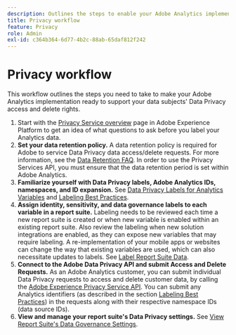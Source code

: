 ```yaml
---
description: Outlines the steps to enable your Adobe Analytics implementation to support your data subjects' Data Privacy access and delete rights.
title: Privacy workflow
feature: Privacy
role: Admin
exl-id: c364b364-6d77-4b2c-88ab-65daf812f242
---
```

# Privacy workflow

This workflow outlines the steps you need to take to make your Adobe Analytics implementation ready to support your data subjects' Data Privacy access and delete rights.

1. Start with the [Privacy Service overview](https://experienceleague.adobe.com/docs/experience-platform/privacy/home.html) page in Adobe Experience Platform to get an idea of what questions to ask before you label your Analytics data.
1. **Set your data retention policy.** A data retention policy is required for Adobe to service Data Privacy data access/delete requests.  For more information, see the [Data Retention FAQ](/help/technotes/data-retention.md). In order to use the Privacy Services API, you must ensure that the data retention period is set within Adobe Analytics.
1. **Familiarize yourself with Data Privacy labels, Adobe Analytics IDs, namespaces, and ID expansion.** See [Data Privacy Labels for Analytics Variables](/help/admin/admin/c-data-governance/data-labeling/gdpr-labels.md) and [Labeling Best Practices](/help/admin/admin/c-data-governance/data-labeling/gdpr-analytics-ids.md).
1. **Assign identity, sensitivity, and data governance labels to each variable in a report suite.** Labeling needs to be reviewed each time a new report suite is created or when new variable is enabled within an existing report suite. Also review the labeling when new solution integrations are enabled, as they can expose new variables that may require labeling. A re-implementation of your mobile apps or websites can change the way that existing variables are used, which can also necessitate updates to labels. See [Label Report Suite Data](/help/admin/admin/c-data-governance/data-labeling/gdpr-namespaces.md).
1. **Connect to the Adobe Data Privacy API and submit Access and Delete Requests.** As an Adobe Analytics customer, you can submit individual Data Privacy requests to access and delete customer data, by calling the [Adobe Experience Privacy Service API](https://experienceleague.adobe.com/docs/experience-platform/privacy/api/overview.html). You can submit any Analytics identifiers (as described in the section [Labeling Best Practices](/help/admin/admin/c-data-governance/data-labeling/gdpr-analytics-ids.md)) in the requests along with their respective namespace IDs (data source IDs).
1. **View and manage your report suite's Data Privacy settings.** See [View Report Suite's Data Governance Settings](/help/admin/admin/c-data-governance/data-labeling/gdpr-view-settings.md).
